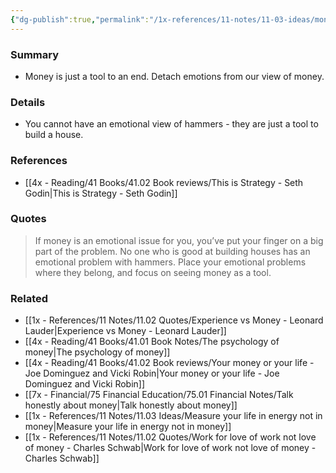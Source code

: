 ```yaml
---
{"dg-publish":true,"permalink":"/1x-references/11-notes/11-03-ideas/money-is-just-a-tool-don-t-view-it-in-an-emotional-way/","title":"Money is just a tool. Don't view it in an emotional way.","created":"2025-04-09T14:31:39.520+03:00","updated":"2025-04-10T10:34:50.418+03:00"}
---
```



### Summary
- Money is just a tool to an end. Detach emotions from our view of money.

### Details
- You cannot have an emotional view of hammers - they are just a tool to build a house.

### References
- [[4x - Reading/41 Books/41.02 Book reviews/This is Strategy - Seth Godin\|This is Strategy - Seth Godin]]

### Quotes
> If money is an emotional issue for you, you’ve put your finger on a big part of the problem. No one who is good at building houses has an emotional problem with hammers. Place your emotional problems where they belong, and focus on seeing money as a tool.

### Related
- [[1x - References/11 Notes/11.02 Quotes/Experience vs Money - Leonard Lauder\|Experience vs Money - Leonard Lauder]]
- [[4x - Reading/41 Books/41.01 Book Notes/The psychology of money\|The psychology of money]]
- [[4x - Reading/41 Books/41.02 Book reviews/Your money or your life - Joe Dominguez and Vicki Robin\|Your money or your life - Joe Dominguez and Vicki Robin]]
- [[7x - Financial/75 Financial Education/75.01 Financial Notes/Talk honestly about money\|Talk honestly about money]]
- [[1x - References/11 Notes/11.03 Ideas/Measure your life in energy not in money\|Measure your life in energy not in money]]
- [[1x - References/11 Notes/11.02 Quotes/Work for love of work not love of money - Charles Schwab\|Work for love of work not love of money - Charles Schwab]]